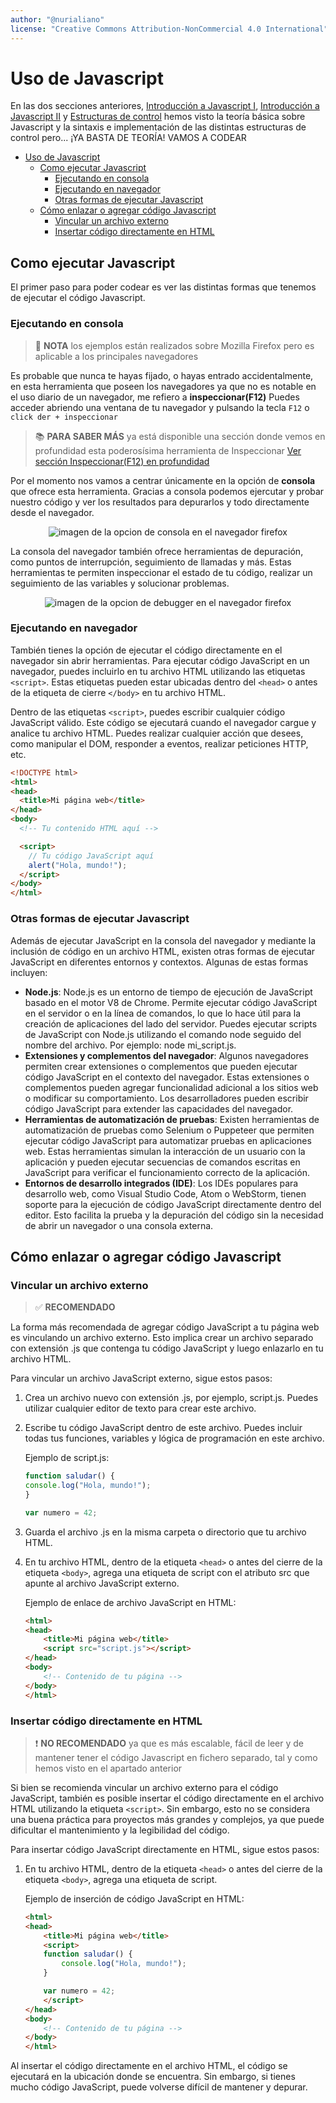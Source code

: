 ```yaml
---
author: "@nurialiano"
license: "Creative Commons Attribution-NonCommercial 4.0 International"
---
```


# Uso de Javascript

En las dos secciones anteriores, [Introducción a Javascript I](00_introduccion.md),  [Introducción a Javascript II](01_introduccion.md) y [Estructuras de control](02_estructuras_control.md) hemos visto la teoría básica sobre Javascript y la sintaxis e implementación de las distintas estructuras de control pero... ¡YA BASTA DE TEORÍA! VAMOS A CODEAR

- [Uso de Javascript](#uso-de-javascript)
  - [Como ejecutar Javascript](#como-ejecutar-javascript)
    - [Ejecutando en consola](#ejecutando-en-consola)
    - [Ejecutando en navegador](#ejecutando-en-navegador)
    - [Otras formas de ejecutar Javascript](#otras-formas-de-ejecutar-javascript)
  - [Cómo enlazar o agregar código Javascript](#cómo-enlazar-o-agregar-código-javascript)
    - [Vincular un archivo externo](#vincular-un-archivo-externo)
    - [Insertar código directamente en HTML](#insertar-código-directamente-en-html)

## Como ejecutar Javascript

El primer paso para poder codear es ver las distintas formas que tenemos de ejecutar el código Javascript.

### Ejecutando en consola

> :pencil: **NOTA** los ejemplos están realizados sobre Mozilla Firefox pero es aplicable a los principales navegadores

Es probable que nunca te hayas fijado, o hayas entrado accidentalmente, en esta herramienta que poseen los navegadores ya que no es notable en el uso diario de un navegador, me refiero a **inspeccionar(F12)**
Puedes acceder abriendo una ventana de tu navegador y pulsando la tecla ``F12`` o ``click der + inspeccionar``

> :books: **PARA SABER MÁS** ya está disponible una sección donde vemos en profundidad esta poderosísima herramienta de Inspeccionar [Ver sección Inspeccionar(F12) en profundidad]()

Por el momento nos vamos a centrar únicamente en la opción de **consola** que ofrece esta herramienta. Gracias a consola podemos ejercutar y probar nuestro código y ver los resultados para depurarlos y todo directamente desde el navegador.

<div align="center">
  <img src="../../img/consola1_firefox.png" alt="imagen de la opcion de consola en el navegador firefox">
</div>

La consola del navegador también ofrece herramientas de depuración, como puntos de interrupción, seguimiento de llamadas y más. Estas herramientas te permiten inspeccionar el estado de tu código, realizar un seguimiento de las variables y solucionar problemas.

<div align="center">
  <img src="../../img/consola2_firefox.png" alt="imagen de la opcion de debugger en el navegador firefox">
</div>

### Ejecutando en navegador

También tienes la opción de ejecutar el código directamente en el navegador sin abrir herramientas. Para ejecutar código JavaScript en un navegador, puedes incluirlo en tu archivo HTML utilizando las etiquetas ``<script>``. Estas etiquetas pueden estar ubicadas dentro del ``<head>`` o antes de la etiqueta de cierre ``</body>`` en tu archivo HTML.

Dentro de las etiquetas ``<script>``, puedes escribir cualquier código JavaScript válido. Este código se ejecutará cuando el navegador cargue y analice tu archivo HTML. Puedes realizar cualquier acción que desees, como manipular el DOM, responder a eventos, realizar peticiones HTTP, etc.

~~~html
<!DOCTYPE html>
<html>
<head>
  <title>Mi página web</title>
</head>
<body>
  <!-- Tu contenido HTML aquí -->

  <script>
    // Tu código JavaScript aquí
    alert("Hola, mundo!");
  </script>
</body>
</html>
~~~

### Otras formas de ejecutar Javascript

Además de ejecutar JavaScript en la consola del navegador y mediante la inclusión de código en un archivo HTML, existen otras formas de ejecutar JavaScript en diferentes entornos y contextos. Algunas de estas formas incluyen:

- **Node.js**: Node.js es un entorno de tiempo de ejecución de JavaScript basado en el motor V8 de Chrome. Permite ejecutar código JavaScript en el servidor o en la línea de comandos, lo que lo hace útil para la creación de aplicaciones del lado del servidor. Puedes ejecutar scripts de JavaScript con Node.js utilizando el comando node seguido del nombre del archivo. Por ejemplo: node mi_script.js.
- **Extensiones y complementos del navegador**: Algunos navegadores permiten crear extensiones o complementos que pueden ejecutar código JavaScript en el contexto del navegador. Estas extensiones o complementos pueden agregar funcionalidad adicional a los sitios web o modificar su comportamiento. Los desarrolladores pueden escribir código JavaScript para extender las capacidades del navegador.
- **Herramientas de automatización de pruebas**: Existen herramientas de automatización de pruebas como Selenium o Puppeteer que permiten ejecutar código JavaScript para automatizar pruebas en aplicaciones web. Estas herramientas simulan la interacción de un usuario con la aplicación y pueden ejecutar secuencias de comandos escritas en JavaScript para verificar el funcionamiento correcto de la aplicación.
- **Entornos de desarrollo integrados (IDE)**: Los IDEs populares para desarrollo web, como Visual Studio Code, Atom o WebStorm, tienen soporte para la ejecución de código JavaScript directamente dentro del editor. Esto facilita la prueba y la depuración del código sin la necesidad de abrir un navegador o una consola externa.

## Cómo enlazar o agregar código Javascript

### Vincular un archivo externo

> :white_check_mark: **RECOMENDADO**

La forma más recomendada de agregar código JavaScript a tu página web es vinculando un archivo externo. Esto implica crear un archivo separado con extensión .js que contenga tu código JavaScript y luego enlazarlo en tu archivo HTML.

Para vincular un archivo JavaScript externo, sigue estos pasos:

1. Crea un archivo nuevo con extensión .js, por ejemplo, script.js. Puedes utilizar cualquier editor de texto para crear este archivo.
2. Escribe tu código JavaScript dentro de este archivo. Puedes incluir todas tus funciones, variables y lógica de programación en este archivo.

    Ejemplo de script.js:

    ~~~js
    function saludar() {
    console.log("Hola, mundo!");
    }

    var numero = 42;
    ~~~

3. Guarda el archivo .js en la misma carpeta o directorio que tu archivo HTML.
4. En tu archivo HTML, dentro de la etiqueta ``<head>`` o antes del cierre de la etiqueta ``<body>``, agrega una etiqueta de script con el atributo src que apunte al archivo JavaScript externo.

    Ejemplo de enlace de archivo JavaScript en HTML:

    ~~~html
    <html>
    <head>
        <title>Mi página web</title>
        <script src="script.js"></script>
    </head>
    <body>
        <!-- Contenido de tu página -->
    </body>
    </html>
    ~~~

### Insertar código directamente en HTML

> :heavy_exclamation_mark: **NO RECOMENDADO** ya que es más escalable, fácil de leer y de mantener tener el código Javascript en fichero separado, tal y como hemos visto en el apartado anterior

Si bien se recomienda vincular un archivo externo para el código JavaScript, también es posible insertar el código directamente en el archivo HTML utilizando la etiqueta ``<script>``. Sin embargo, esto no se considera una buena práctica para proyectos más grandes y complejos, ya que puede dificultar el mantenimiento y la legibilidad del código.

Para insertar código JavaScript directamente en HTML, sigue estos pasos:

1. En tu archivo HTML, dentro de la etiqueta ``<head>`` o antes del cierre de la etiqueta ``<body>``, agrega una etiqueta de script.

    Ejemplo de inserción de código JavaScript en HTML:

    ~~~html
    <html>
    <head>
        <title>Mi página web</title>
        <script>
        function saludar() {
            console.log("Hola, mundo!");
        }

        var numero = 42;
        </script>
    </head>
    <body>
        <!-- Contenido de tu página -->
    </body>
    </html>
    ~~~

Al insertar el código directamente en el archivo HTML, el código se ejecutará en la ubicación donde se encuentra. Sin embargo, si tienes mucho código JavaScript, puede volverse difícil de mantener y depurar.
